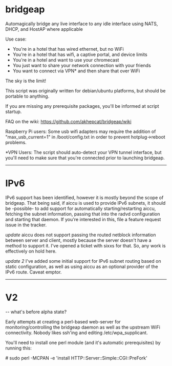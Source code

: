 # bridgeap
Automagically bridge any live interface to any idle interface using NATS, DHCP, and HostAP where applicable

Use case:
  * You're in a hotel that has wired ethernet, but no WiFi
  * You're in a hotel that has wifi, a captive portal, and device limits
  * You're in a hotel and want to use your chromecast
  * You just want to share your network connection with your friends
  * You want to connect via VPN* and then share that over WiFi
  
  The sky is the limit!

This script was originally written for debian/ubuntu platforms, but should be portable to anything.

If you are missing any prerequisite packages, you'll be informed at script startup.

FAQ on the wiki: https://github.com/akhepcat/bridgeap/wiki

Raspberry Pi users:
  Some usb wifi adapters may require the addition of "max_usb_current=1"  in /boot/config.txt
in order to prevent hotplug->reboot problems.

\*VPN Users:
  The script should auto-detect your VPN tunnel interface, but you'll need to make sure that you're
connected prior to launching bridgeap.

***

# IPv6


IPv6 support has been identified, however it is mostly beyond the scope of bridgeap.  That being said,
if aiccu is used to provide IPv6 subnets, it should be -possible- to add support for automatically
starting/restarting aiccu, fetching the subnet information, passing that into the radvd configuration
and starting that daemon.   If you're interested in this, file a feature request issue in the tracker.  

*update*  aiccu does not support passing the routed netblock information between server and client,
mostly because the server doesn't have a method to support it.  I've opened a ticket with sixxs for that.
So, any work is effectively on hold here.

*update 2* I've added some initial support for IPv6 subnet routing based on static configuration,
as well as using aiccu as an optional provider of the IPv6 route.  Caveat emptor.

***

# V2 

-- what's before alpha state?

Early attempts at creating a perl-based web-server for monitoring/controlling the bridgeap daemon
as well as the upstream WiFi connectivity.  Nobody likes ssh'ing and editing /etc/wpa_supplicant.

You'll need to install one perl module (and it's automatic prerequisites) by running this:

\# sudo perl -MCPAN -e 'install HTTP::Server::Simple::CGI::PreFork'

